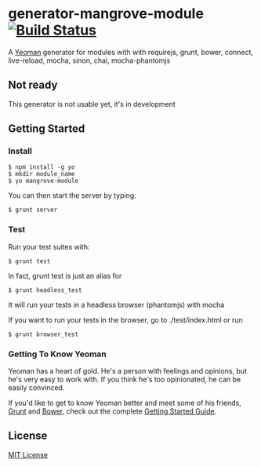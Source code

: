 # generator-mangrove-module [![Build Status](https://secure.travis-ci.org/cagosta/generator-mangrove-module.png?branch=master)](https://travis-ci.org/cagosta/generator-mangrove-module)

A [Yeoman](http://yeoman.io) generator for modules with with requirejs, grunt, bower, connect, live-reload, mocha, sinon, chai, mocha-phantomjs  


## Not ready 
This generator is not usable yet, it's in development  

## Getting Started


### Install  

```
$ npm install -g yo  
$ mkdir module_name  
$ yo mangrove-module  
```
You can then start the server by typing: 

```
$ grunt server 
```


### Test 

Run your test suites with:
```
$ grunt test 
```

In fact, grunt test is just an alias for   
```
$ grunt headless_test
```
It will run your tests in a headless browser (phantomjs) with mocha

If you want to run your tests in the browser, go to ./test/index.html
or run 
```
$ grunt browser_test
```


### Getting To Know Yeoman

Yeoman has a heart of gold. He's a person with feelings and opinions, but he's very easy to work with. If you think he's too opinionated, he can be easily convinced.

If you'd like to get to know Yeoman better and meet some of his friends, [Grunt](http://gruntjs.com) and [Bower](http://bower.io), check out the complete [Getting Started Guide](https://github.com/yeoman/yeoman/wiki/Getting-Started).


## License

[MIT License](http://en.wikipedia.org/wiki/MIT_License)
